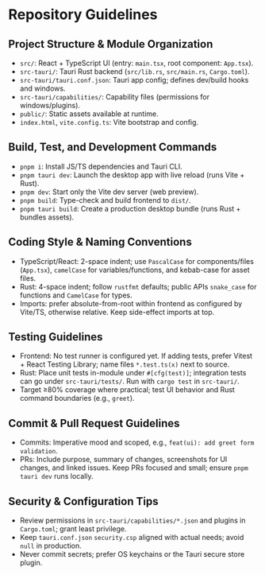 # Repository Guidelines

## Project Structure & Module Organization
- `src/`: React + TypeScript UI (entry: `main.tsx`, root component: `App.tsx`).
- `src-tauri/`: Tauri Rust backend (`src/lib.rs`, `src/main.rs`, `Cargo.toml`).
- `src-tauri/tauri.conf.json`: Tauri app config; defines dev/build hooks and windows.
- `src-tauri/capabilities/`: Capability files (permissions for windows/plugins).
- `public/`: Static assets available at runtime.
- `index.html`, `vite.config.ts`: Vite bootstrap and config.

## Build, Test, and Development Commands
- `pnpm i`: Install JS/TS dependencies and Tauri CLI.
- `pnpm tauri dev`: Launch the desktop app with live reload (runs Vite + Rust).
- `pnpm dev`: Start only the Vite dev server (web preview).
- `pnpm build`: Type-check and build frontend to `dist/`.
- `pnpm tauri build`: Create a production desktop bundle (runs Rust + bundles assets).

## Coding Style & Naming Conventions
- TypeScript/React: 2-space indent; use `PascalCase` for components/files (`App.tsx`), `camelCase` for variables/functions, and kebab-case for asset files.
- Rust: 4-space indent; follow `rustfmt` defaults; public APIs `snake_case` for functions and `CamelCase` for types.
- Imports: prefer absolute-from-root within frontend as configured by Vite/TS, otherwise relative. Keep side-effect imports at top.

## Testing Guidelines
- Frontend: No test runner is configured yet. If adding tests, prefer Vitest + React Testing Library; name files `*.test.ts(x)` next to source.
- Rust: Place unit tests in-module under `#[cfg(test)]`; integration tests can go under `src-tauri/tests/`. Run with `cargo test` in `src-tauri/`.
- Target ≥80% coverage where practical; test UI behavior and Rust command boundaries (e.g., `greet`).

## Commit & Pull Request Guidelines
- Commits: Imperative mood and scoped, e.g., `feat(ui): add greet form validation`.
- PRs: Include purpose, summary of changes, screenshots for UI changes, and linked issues. Keep PRs focused and small; ensure `pnpm tauri dev` runs locally.

## Security & Configuration Tips
- Review permissions in `src-tauri/capabilities/*.json` and plugins in `Cargo.toml`; grant least privilege.
- Keep `tauri.conf.json` `security.csp` aligned with actual needs; avoid `null` in production.
- Never commit secrets; prefer OS keychains or the Tauri secure store plugin.
